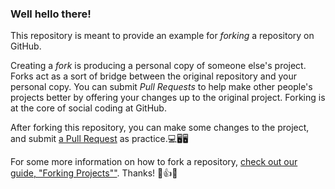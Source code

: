 ### Well hello there!

This repository is meant to provide an example for *forking* a repository on GitHub.

Creating a *fork* is producing a personal copy of someone else's project. Forks act as a sort of bridge between the original repository and your personal copy. You can submit *Pull Requests* to help make other people's projects better by offering your changes up to the original project. Forking is at the core of social coding at GitHub.

After forking this repository, you can make some changes to the project, and submit [a Pull Request](https://github.com/octocat/Spoon-Knife/pulls) as practice.💻🖥🖥

For some more information on how to fork a repository, [check out our guide, "Forking Projects""](http://guides.github.com/overviews/forking/). Thanks! :sparkling_heart:👍😊
